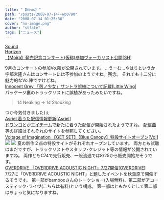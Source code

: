```yaml
---
title: "【News】"
path: "/posts/2008-07-14--wp0790"
date: "2008-07-14 01:25:38"
cover: "no-image.png"
author: "stfate"
tags: ["ニュース"]
---
```


<style type="text/css">
<!--
p {white-space: pre-wrap};
-->
</style>

<a class="topics" href="http://www.soundhorizon.com/information/live.html" target="_blank">Sound Horizon 【Moira】発売記念コンサート(仮称)参加ヴォーカリスト公開</a><span class="junre">[<a href="http://sound-horizon.net/" target="_blank">SH</a>]</span>
<div class="news">9月のコンサートの参加Vo.陣が公開されています。
…うーむ…やはりというか宇都宮隆さんはコンサートには不参加のようですね。残念。
それでも十二分に魅力的なVo.陣ですけどね。</div>
<a class="topics" href="http://www.gungnir.co.jp/innocentgrey/products/pro_shell/shell_music.html" target="_blank">Innocent Grey 「殻ノ少女」サントラ誤植について記載</a><span class="junre">[<a href="http://www.littlewing.ne.jp/" target="_blank">Little Wing</a>]</span>
<div class="news">パッケージ裏のトラックリストに誤植があったみたいですね。<blockquote>14 Neaking → <em>14 Sneaking</em></blockquote>つか今気付きました(ぇ</div>
<a class="topics" href="http://www.asriel.jp/m/" target="_blank">Asriel 着うた配信情報更新</a><span class="junre">[<a href="http://www.asriel.jp/m/" target="_blank">Asriel</a>]</span>
<div class="news"><a href="http://dwango.jp/" target="_blank">ドワンゴ</a>とか<a href="http://ate.am/index.html" target="_blank">エイチーム</a>で新たに着うた配信が開始されたようですね。
配信曲等の詳細はそれぞれのサイトを参照してください。</div>
<a class="topics" href="http://www.voltagenation.com/" target="_blank">Voltage of Imagination 【GET SET】【Blue Canopy】特設サイトオープン</a><span class="junre">[<a href="http://www.voltagenation.com/" target="_blank">VoI</a>]</span>
<div class="news"><a href="http://www.voltagenation.com/ahead/" target="_blank"><img src="http://www.voltagenation.com/ahead/banner/banner_l.jpg"></a>
<a href="http://www.voltagenation.com/bluecanopy/" target="_blank"><img src="http://www.voltagenation.com/bluecanopy/banner/banner_l.gif"></a>
夏の新作２点の特設サイトがそれぞれオープンしています。
両方とも試聴はまだですが、トラックリストやスタッフ･クレジット等の情報が公開されていますね。
両作ともC74で先行販売、一般流通では8/25から販売開始だそうです。</div>
<a class="topics" href="http://www.over-drive.jp/" target="_blank">OVERDRIVE 「OVERDRIVE ACOUSTIC NIGHT」7/27開催</a><span class="junre">[<a href="http://www.over-drive.jp/" target="_blank">OVERDRIVE</a>]</span>
<div class="news">7/27に「OVERDRIVE ACOUSTIC NIGHT」と題したイベントを秋葉原で開催するそうです。
第一部がbambooさんのトークショー(入場無料)、第二部がアコースティック･ライヴ(こちらは有料)という構成。
第一部はともかくとして第二部はちょっと気になりますね。</div>

